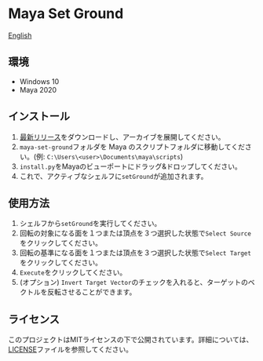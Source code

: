# Maya Set Ground

[English](README.md)

## 環境

- Windows 10
- Maya 2020

## インストール

1. [最新リリース](https://github.com/NinaMina2737/maya-set-ground/releases/latest)をダウンロードし、アーカイブを展開してください。
2. `maya-set-ground`フォルダを Maya のスクリプトフォルダに移動してください。(例: `C:\Users\<user>\Documents\maya\scripts`)
3. `install.py`をMayaのビューポートにドラッグ&ドロップしてください。
4. これで、アクティブなシェルフに`setGround`が追加されます。

## 使用方法

1. シェルフから`setGround`を実行してください。
2. 回転の対象になる面を１つまたは頂点を３つ選択した状態で`Select Source`をクリックしてください。
3. 回転の基準になる面を１つまたは頂点を３つ選択した状態で`Select Target`をクリックしてください。
4. `Execute`をクリックしてください。
5. (オプション) `Invert Target Vector`のチェックを入れると、ターゲットのベクトルを反転させることができます。

## ライセンス

このプロジェクトはMITライセンスの下で公開されています。詳細については、[LICENSE](LICENSE)ファイルを参照してください。
